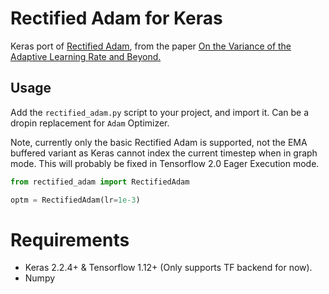 # Rectified Adam for Keras

Keras port of [Rectified Adam](https://github.com/LiyuanLucasLiu/RAdam), from the paper [On the Variance of the Adaptive Learning Rate and Beyond.](https://arxiv.org/abs/1908.03265)

## Usage

Add the `rectified_adam.py` script to your project, and import it. Can be a dropin replacement for `Adam` Optimizer. 

Note, currently only the basic Rectified Adam is supported, not the EMA buffered variant as Keras cannot index the current timestep 
when in graph mode. This will probably be fixed in Tensorflow 2.0 Eager Execution mode.

```python
from rectified_adam import RectifiedAdam

optm = RectifiedAdam(lr=1e-3)
```


# Requirements
- Keras 2.2.4+ & Tensorflow 1.12+ (Only supports TF backend for now).
- Numpy
